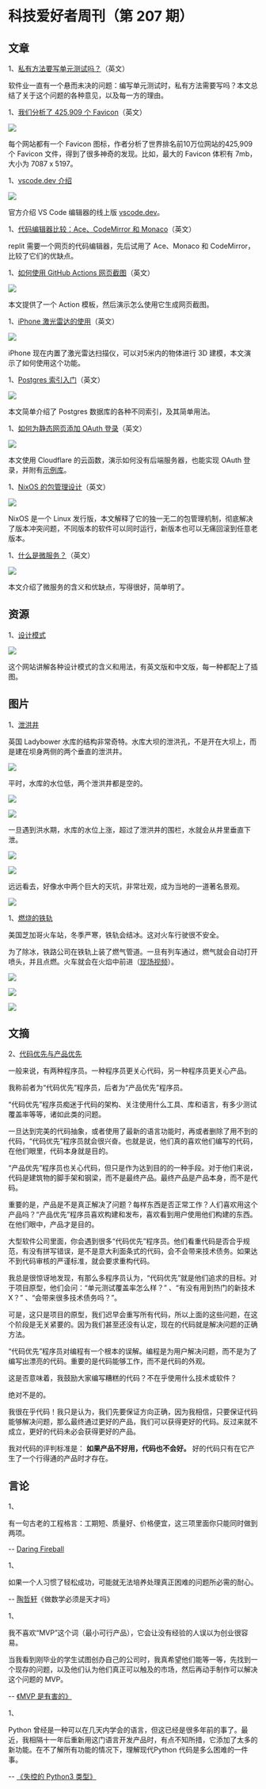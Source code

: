 # 科技爱好者周刊（第 207 期）

## 文章

1、[私有方法要写单元测试吗？](https://jesseduffield.com/Testing-Private-Methods/)（英文）

软件业一直有一个悬而未决的问题：编写单元测试时，私有方法需要写吗？本文总结了关于这个问题的各种意见，以及每一方的理由。

1、[我们分析了 425,909 个 Favicon](https://iconmap.io/blog)（英文）

![](https://cdn.beekka.com/blogimg/asset/202203/bg2022031409.webp)

每个网站都有一个 Favicon 图标，作者分析了世界排名前10万位网站的425,909个 Favicon 文件，得到了很多神奇的发现。比如，最大的 Favicon 体积有 7mb，大小为 7087 x 5197。

1、[vscode.dev 介绍](https://code.visualstudio.com/blogs/2021/10/20/vscode-dev)

![](https://cdn.beekka.com/blogimg/asset/202203/bg2022031410.webp)

官方介绍 VS Code 编辑器的线上版 [vscode.dev](https://vscode.dev/)。

1、[代码编辑器比较：Ace、CodeMirror 和 Monaco](https://blog.replit.com/code-editors)（英文）

replit 需要一个网页的代码编辑器，先后试用了 Ace、Monaco 和 CodeMirror，比较了它们的优缺点。

1、[如何使用 GitHub Actions 网页截图](https://simonwillison.net/2022/Mar/14/shot-scraper-template/)（英文）

![](https://cdn.beekka.com/blogimg/asset/202203/bg2022031502.webp)

本文提供了一个 Action 模板，然后演示怎么使用它生成网页截图。

1、[iPhone 激光雷达的使用](https://opentopography.org/blog/iphone-lidar-applications-geosciences)（英文）

![](https://cdn.beekka.com/blogimg/asset/202203/bg2022031709.webp)

iPhone 现在内置了激光雷达扫描仪，可以对5米内的物体进行 3D 建模，本文演示了如何使用这个功能。

1、[Postgres 索引入门](https://blog.crunchydata.com/blog/postgres-indexes-for-newbies)（英文）

![](https://cdn.beekka.com/blogimg/asset/202201/bg2022012008.webp)

本文简单介绍了 Postgres 数据库的各种不同索引，及其简单用法。

1、[如何为静态网页添加 OAuth 登录](https://abyteofcoding.com/blog/oauth-with-cloudflare-workers-on-a-statically-generated-site/)（英文）

![](https://cdn.beekka.com/blogimg/asset/202112/bg2021120809.webp)

本文使用 Cloudflare 的云函数，演示如何没有后端服务器，也能实现 OAuth 登录，并附有[示例库](https://github.com/vonadz/newsletter-oauth-registration-cfw)。

1、[NixOS 的包管理设计](https://blog.wesleyac.com/posts/the-curse-of-nixos)（英文）

![](https://cdn.beekka.com/blogimg/asset/202201/bg2022012507.webp)

NixOS 是一个 Linux 发行版，本文解释了它的独一无二的包管理机制，彻底解决了版本冲突问题，不同版本的软件可以同时运行，新版本也可以无痛回滚到任意老版本。

1、[什么是微服务？](https://www.backblaze.com/blog/what-are-microservices/)（英文）

![](https://cdn.beekka.com/blogimg/asset/202112/bg2021120402.webp)

本文介绍了微服务的含义和优缺点，写得很好，简单明了。

## 资源

1、[设计模式](https://refactoring.guru/design-patterns/catalog)

![](https://cdn.beekka.com/blogimg/asset/202203/bg2022031503.webp)

这个网站讲解各种设计模式的含义和用法，有英文版和中文版，每一种都配上了插图。

## 图片

1、[泄洪井](https://www.bbc.com/news/uk-england-derbyshire-59966942)

英国 Ladybower 水库的结构非常奇特。水库大坝的泄洪孔，不是开在大坝上，而是建在坝身两侧的两个垂直的泄洪井。

![](https://cdn.beekka.com/blogimg/asset/202201/bg2022012001.webp)

平时，水库的水位低，两个泄洪井都是空的。

![](https://cdn.beekka.com/blogimg/asset/202201/bg2022012003.webp)

![](https://cdn.beekka.com/blogimg/asset/202201/bg2022012004.webp)

一旦遇到洪水期，水库的水位上涨，超过了泄洪井的围栏，水就会从井里垂直下泄。

![](https://cdn.beekka.com/blogimg/asset/202201/bg2022012005.webp)

![](https://cdn.beekka.com/blogimg/asset/202201/bg2022012006.webp)

远远看去，好像水中两个巨大的天坑，非常壮观，成为当地的一道著名景观。

![](https://cdn.beekka.com/blogimg/asset/202201/bg2022012007.webp)

1、[燃烧的铁轨](https://www.popularmechanics.com/science/a35405652/chicago-lighting-railroads-on-fire-switch-heaters-winter/)

美国芝加哥火车站，冬季严寒，铁轨会结冰。这对火车行驶很不安全。

为了除冰，铁路公司在铁轨上装了燃气管道。一旦有列车通过，燃气就会自动打开喷头，并且点燃。火车就会在火焰中前进（[现场视频](https://twitter.com/SorenSpicknall/status/1485701188955914242)）。

![](https://cdn.beekka.com/blogimg/asset/202202/bg2022020605.webp)

![](https://cdn.beekka.com/blogimg/asset/202202/bg2022020607.webp)

![](https://cdn.beekka.com/blogimg/asset/202202/bg2022020606.webp)

## 文摘

2、[代码优先与产品优先](https://thezbook.com/code-first-vs-product-first/)

一般来说，有两种程序员。一种程序员更关心代码，另一种程序员更关心产品。

我称前者为“代码优先”程序员，后者为“产品优先”程序员。

“代码优先”程序员痴迷于代码的架构、关注使用什么工具、库和语言，有多少测试覆盖率等等，诸如此类的问题。

一旦达到完美的代码抽象，或者使用了最新的语言功能时，再或者删除了用不到的代码，“代码优先”程序员就会很兴奋。也就是说，他们真的喜欢他们编写的代码，在他们眼里，代码本身就是目的。

“产品优先”程序员也关心代码，但只是作为达到目的的一种手段。对于他们来说，代码是建筑物的脚手架和钢梁，而不是最终产品。最终产品是产品本身，而不是代码。

重要的是，产品是不是真正解决了问题？每样东西是否正常工作？人们喜欢用这个产品吗？“产品优先”程序员喜欢构建和发布，喜欢看到用户使用他们构建的东西。在他们眼中，产品才是目的。

大型软件公司里面，你会遇到很多“代码优先”程序员。他们看重代码是否合乎规范，有没有拼写错误，是不是意大利面条式的代码，会不会带来技术债务。如果达不到代码审核的严谨标准，就会要求重构代码。

我总是很惊讶地发现，有那么多程序员认为，“代码优先”就是他们追求的目标。对于项目原型，他们会问：“单元测试覆盖率怎么样？” 、“有没有用到热门的新技术 X？” 、“会带来很多技术债务吗？”。

可是，这只是项目的原型，我们迟早会重写所有代码，所以上面的这些问题，在这个阶段是无关紧要的。因为我们甚至还没有认定，现在的代码就是解决问题的正确方法。

“代码优先”程序员对编程有一个根本的误解。编程是为用户解决问题，而不是为了编写出漂亮的代码。重要的是代码能够工作，而不是代码的外观。

这是否意味着，我鼓励大家编写糟糕的代码？不在乎使用什么技术或软件？

绝对不是的。

我很在乎代码！我只是认为，我们先要保证方向正确，因为我相信，只要保证代码能够解决问题，那么最终通过更好的产品，我们可以获得更好的代码。反过来就不成立，更好的代码未必会获得更好的产品。

我对代码的评判标准是： **如果产品不好用，代码也不会好。** 好的代码只有在它产生了一个行得通的产品时才存在。

## 言论

1、

有一句古老的工程格言：工期短、质量好、价格便宜，这三项里面你只能同时做到两项。

-- [Daring Fireball](https://daringfireball.net/2004/04/spray_on_usability)

1、

如果一个人习惯了轻松成功，可能就无法培养处理真正困难的问题所必需的耐心。

-- [陶哲轩](https://terrytao.wordpress.com/career-advice/does-one-have-to-be-a-genius-to-do-maths/)《做数学必须是天才吗》

1、

我不喜欢“MVP”这个词（最小可行产品），它会让没有经验的人误以为创业很容易。

当我看到刚毕业的学生试图创办自己的公司时，我真希望他们能等一等，先找到一个现存的问题，以及他们认为他们真正可以触及的市场，然后再动手制作可以解决这个问题的 MVP。

-- [《MVP 是有害的》](https://michaeldehaan.substack.com/p/minimal-viable-product-is-old-and?s=r)

1、

Python 曾经是一种可以在几天内学会的语言，但这已经是很多年前的事了。最近，我相隔十一年后重新用这门语言开发产品时，有点不知所措，它添加了太多的新功能。在不了解所有功能的情况下，理解现代Python 代码是多么困难的一件事。

-- [《失控的 Python3 类型》](https://neverworkintheory.org/2022/03/18/python-3-types-in-the-wild.html)